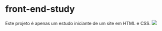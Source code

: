 # front-end-study
Este projeto é apenas um estudo iniciante de um site em HTML e CSS.
![](https://cdn.discordapp.com/attachments/794234087056867338/1065078649088393236/image.png)
